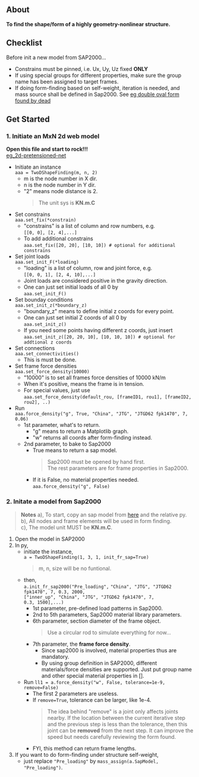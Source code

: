## About


**To find the shape/form of a highly geometry-nonlinear structure.**

## Checklist 
Before init a new model from SAP2000...
- Constrains must be pinned, i.e. Ux, Uy, Uz fixed **ONLY**
- If using special groups for different properties, make sure the group name has been assigned to target frames.
- If doing form-finding based on self-weight, iteration is needed, and mass source shall be defined in Sap2000. See [eg double oval form found by dead](https://github.com/riverinme/Structure_Form_Finding_HH/blob/master/eg_double_oval_form_found%20by%20dead.py)
## Get Started
### 1. Initiate an MxN 2d web model
**Open this file and start to rock!!!**  
[eg_2d-pretensioned-net](https://github.com/riverinme/Structure_Form_Finding_HH/blob/master/eg_2d-pretensioned-net.py)
- Initiate an instance  
`aaa = TwoDShapeFinding(m, n, 2)`  
    - m is the node number in X dir.  
    - n is the node number in Y dir.  
    - "2" means node distance is 2.  
        > The unit sys is **KN.m.C**
- Set constrains  
`aaa.set_fix(*constrain)`  
    - "constrains" is a list of column and row numbers, e.g.  
    `[[0, 0], [2, 4],...]`  
    - To add additional constrains  
    `aaa.set_fix([20, 20], [10, 10]) # optional for additional constrains`  
- Set joint loads  
`aaa.set_init_F(*loading)`  
    - "loading" is a list of column, row and joint force, e.g.  
    `[[0, 0, 1], [2, 4, 10],...]`  
    - Joint loads are considered positive in the gravity direction.  
    - One can just set initial loads of all 0 by  
    `aaa.set_init_F()`  
- Set bounday conditions  
`aaa.set_init_z(*boundary_z)`  
    - "boundary_z" means to define initial z coords for every point.  
    - One can just set initial Z coords of all 0 by  
    `aaa.set_init_z()`  
    - If you need some points having different z coords, just insert  
    `aaa.set_init_z([20, 20, 10], [10, 10, 10]) # optional for addtional z coords`  
- Set connections  
`aaa.set_connectivities()`  
    - This is must be done.  
- Set frame force densities  
`aaa.set_force_density(10000)`  
    - "10000" is to set all frames force densities of 10000 kN/m
    - When it's positive, means the frame is in tension.
    - For special values, just use  
    `aaa.set_force_density(default_rou, [frameID1, rou1], [frameID2, rou2], ..)`  
- Run  
`aaa.force_density("g", True, "China", "JTG", "JTGD62 fpk1470", 7, 0.06)`  
    - 1st parameter, what's to return.  
        - "g" means to return a Matplotlib graph.  
        - "w" returns all coords after form-finding instead.  
    - 2nd parameter, to bake to Sap2000  
        - True means to return a sap model.  
            > Sap2000 must be opened by hand first.  
            > The rest parameters are for frame properties in Sap2000.  
        - If it is False, no material properties needed.  
        `aaa.force_density("g", False)`  
### 2. Initate a model from Sap2000
> **Notes**
> a), To start, copy an sap model from [here](https://github.com/riverinme/Structure_Form_Finding_HH/tree/master/SAP%20Models) and the relative py.  
> b), All nodes and frame elements will be used in form finding.  
> c), The model unit MUST be **KN.m.C**.  
1. Open the model in SAP2000
2. In py, 
    - initiate the instance,  
    `a = TwoDShapeFinding(1, 3, 1, init_fr_sap=True)`
        > m, n, size will be no funtional.  
    - then,  
    `a.init_fr_sap2000("Pre_loading",` 
                      `"China", "JTG", "JTGD62 fpk1470", 7, 0.3, 2000,`  
                      `["inner_up", "China", "JTG", "JTGD62 fpk1470", 7,`  
                      `0.3, 1500],...)`  
        - 1st parameter, pre-defined load patterns in Sap2000.
        - 2nd to 5th parameters, Sap2000 material library parameters.
        - 6th parameter, section diameter of the frame object.
            > Use a circular rod to simulate everything for now...  
        - 7th parameter, the **frame force density**.  
            - Since sap2000 is involved, material properties thus are mandatory.  
            - By using group definition in SAP2000, different materials/force densities are supported. Just put group name and other special material properties in [].  
    - Run
    `ll1 = a.force_density("w", False, tolerance=1e-9, remove=False)`  
        - The first 2 parameters are useless.  
        - If `remove=True`, tolerance can be larger, like 1e-4.  
            > The idea behind "remove" is a joint only affects joints nearby. If the location between the current iterative step and the previous step is less than the tolerance, then this joint can be **removed** from the next step. It can improve the speed but needs carefully reviewing the form found.  
        - FYI, this method can return frame lengths.  
3. If you want to do form-finding under structure self-weight,  
    - just replace `"Pre_loading"` by `mass_assign(a.SapModel, "Pre_loading")`.  
    


